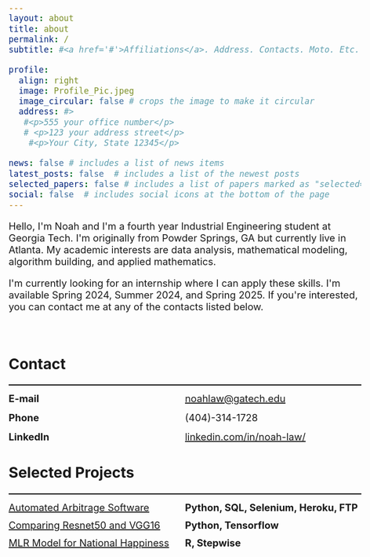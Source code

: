 ```yaml
---
layout: about
title: about
permalink: /
subtitle: #<a href='#'>Affiliations</a>. Address. Contacts. Moto. Etc.

profile:
  align: right
  image: Profile_Pic.jpeg
  image_circular: false # crops the image to make it circular
  address: #>
   #<p>555 your office number</p>
   # <p>123 your address street</p>
    #<p>Your City, State 12345</p>

news: false # includes a list of news items
latest_posts: false  # includes a list of the newest posts
selected_papers: false # includes a list of papers marked as "selected={true}"
social: false  # includes social icons at the bottom of the page
---
```

<html>
<head>
<style>
    body {
        font-size: 20px;
    }
</style>
</head>
<body>

<p>Hello, I'm Noah and I'm a fourth year Industrial Engineering student at Georgia Tech.
I'm originally from Powder Springs, GA but currently live in Atlanta. My academic interests are 
data analysis, mathematical modeling, algorithm building, and applied mathematics.</p>

<p>I'm currently looking for an internship where I can apply these skills. I'm available Spring 2024,
Summer 2024, and Spring 2025. If you're interested, you can contact me at any of the contacts listed below.</p>

</body>
</html>

<style>
    .contact-container {
        font-size: 20px;
        margin-bottom: 15px; /* Adjust vertical spacing between items */
        display: flex;
        justify-content: space-between;
    }

    .heading-bar {
        width: 100%;
        height: 2px;
        background-color: black;
        margin-top: 2px;
        margin-bottom: 15px;
    }

    .contact-name {
        width: 50%; /* Adjust the width as needed */
    }

    .contact-info {
        width: 50%; /* Adjust the width as needed */
        text-align: left;
    }
</style>

<br>

<h2>Contact</h2>
<div class="heading-bar"></div>

<div class="contact-container">
    <div class="contact-name">
        <strong>E-mail</strong>
    </div>
    <div class="contact-info">
        <a href="mailto:noahlaw@gatech.edu">noahlaw@gatech.edu</a>
    </div>
</div>

<div class="contact-container">
    <div class="contact-name">
        <strong>Phone</strong>
    </div>
    <div class="contact-info">
        <a>(404)-314-1728</a>
    </div>
</div>

<div class="contact-container">
    <div class="contact-name">
        <strong>LinkedIn</strong>
    </div>
    <div class="contact-info">
        <a href="https://www.linkedin.com/in/noah-law-751862191/">linkedin.com/in/noah-law/</a>
    </div>
</div>


<style>
    .project-container {
        font-size: 20px;
        margin-bottom: 12px; /* Adjust vertical spacing between items */
        display: flex;
        justify-content: space-between;
    }
.heading-bar {
        width: 100%;
        height: 2px;
        background-color: black;
        margin-top: 2px;
        margin-bottom: 15px

    }
    .project-name {
        width: 50%; /* Adjust the width as needed */
    }

    .project-technologies {
        width: 50%; /* Adjust the width as needed */
        text-align: left;
    }
</style>
<h2>Selected Projects</h2>
<div class="heading-bar"></div>
<div class="project-container">
    <div class="project-name">
        <a href="/NoahLaw.github.io/projects/1_project/">Automated Arbitrage Software</a>
    </div>
    <div class="project-technologies">
        <strong>Python, SQL, Selenium, Heroku, FTP</strong>
    </div>
</div>

<div class="project-container">
    <div class="project-name">
        <a href="/NoahLaw.github.io/projects/2_project/">Comparing Resnet50 and VGG16</a>
    </div>
    <div class="project-technologies">
        <strong>Python, Tensorflow</strong>
    </div>
</div>

<div class="project-container">
    <div class="project-name">
        <a href="/NoahLaw.github.io/projects/3_project/">MLR Model for National Happiness</a>
    </div>
    <div class="project-technologies">
        <strong>R, Stepwise</strong>
    </div>
</div>
<br>


